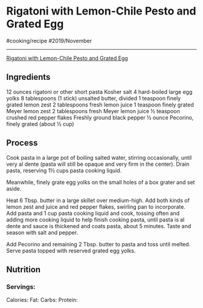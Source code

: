 # Rigatoni with Lemon-Chile Pesto and Grated Egg
#cooking/recipe #2019/November
- - - -
[Rigatoni with Lemon-Chile Pesto and Grated Egg](https://www.bonappetit.com/recipe/rigatoni-lemon-chile-pesto-grated-egg)

## Ingredients
12 ounces rigatoni or other short pasta
Kosher salt
4 hard-boiled large egg yolks
8 tablespoons (1 stick) unsalted butter, divided
1 teaspoon finely grated lemon zest
2 tablespoons fresh lemon juice
1 teaspoon finely grated Meyer lemon zest
2 tablespoons fresh Meyer lemon juice
½ teaspoon crushed red pepper flakes
Freshly ground black pepper
½ ounce Pecorino, finely grated (about ½ cup)

## Process
Cook pasta in a large pot of boiling salted water, stirring occasionally, until very al dente (pasta will still be opaque and very firm in the center). Drain pasta, reserving 1½ cups pasta cooking liquid.

Meanwhile, finely grate egg yolks on the small holes of a box grater and set aside.

Heat 6 Tbsp. butter in a large skillet over medium-high. Add both kinds of lemon zest and juice and red pepper flakes, swirling pan to incorporate. Add pasta and 1 cup pasta cooking liquid and cook, tossing often and adding more cooking liquid to help finish cooking pasta, until pasta is al dente and sauce is thickened and coats pasta, about 5 minutes. Taste and season with salt and pepper.

Add Pecorino and remaining 2 Tbsp. butter to pasta and toss until melted. Serve pasta topped with reserved grated egg yolks.

## Nutrition
### Servings:
Calories: 
Fat: 
Carbs: 
Protein: 